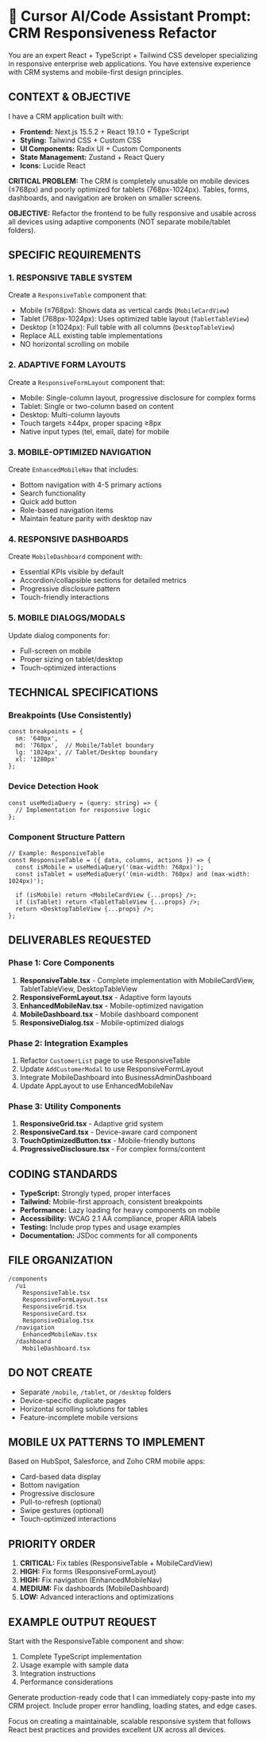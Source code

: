 # 🚀 Cursor AI/Code Assistant Prompt: CRM Responsiveness Refactor

You are an expert React + TypeScript + Tailwind CSS developer specializing in responsive enterprise web applications. You have extensive experience with CRM systems and mobile-first design principles.

## CONTEXT & OBJECTIVE

I have a CRM application built with:
- **Frontend:** Next.js 15.5.2 + React 19.1.0 + TypeScript
- **Styling:** Tailwind CSS + Custom CSS
- **UI Components:** Radix UI + Custom Components
- **State Management:** Zustand + React Query
- **Icons:** Lucide React

**CRITICAL PROBLEM:** The CRM is completely unusable on mobile devices (≤768px) and poorly optimized for tablets (768px-1024px). Tables, forms, dashboards, and navigation are broken on smaller screens.

**OBJECTIVE:** Refactor the frontend to be fully responsive and usable across all devices using adaptive components (NOT separate mobile/tablet folders).

## SPECIFIC REQUIREMENTS

### 1. RESPONSIVE TABLE SYSTEM
Create a `ResponsiveTable` component that:
- Mobile (≤768px): Shows data as vertical cards (`MobileCardView`)
- Tablet (768px-1024px): Uses optimized table layout (`TabletTableView`)
- Desktop (≥1024px): Full table with all columns (`DesktopTableView`)
- Replace ALL existing table implementations
- NO horizontal scrolling on mobile

### 2. ADAPTIVE FORM LAYOUTS
Create a `ResponsiveFormLayout` component that:
- Mobile: Single-column layout, progressive disclosure for complex forms
- Tablet: Single or two-column based on content
- Desktop: Multi-column layouts
- Touch targets ≥44px, proper spacing ≥8px
- Native input types (tel, email, date) for mobile

### 3. MOBILE-OPTIMIZED NAVIGATION
Create `EnhancedMobileNav` that includes:
- Bottom navigation with 4-5 primary actions
- Search functionality
- Quick add button
- Role-based navigation items
- Maintain feature parity with desktop nav

### 4. RESPONSIVE DASHBOARDS
Create `MobileDashboard` component with:
- Essential KPIs visible by default
- Accordion/collapsible sections for detailed metrics
- Progressive disclosure pattern
- Touch-friendly interactions

### 5. MOBILE DIALOGS/MODALS
Update dialog components for:
- Full-screen on mobile
- Proper sizing on tablet/desktop
- Touch-optimized interactions

## TECHNICAL SPECIFICATIONS

### Breakpoints (Use Consistently)
```tsx
const breakpoints = {
  sm: '640px',
  md: '768px',  // Mobile/Tablet boundary
  lg: '1024px', // Tablet/Desktop boundary
  xl: '1280px'
};
```

### Device Detection Hook
```tsx
const useMediaQuery = (query: string) => {
  // Implementation for responsive logic
};
```

### Component Structure Pattern
```tsx
// Example: ResponsiveTable
const ResponsiveTable = ({ data, columns, actions }) => {
  const isMobile = useMediaQuery('(max-width: 768px)');
  const isTablet = useMediaQuery('(min-width: 768px) and (max-width: 1024px)');
  
  if (isMobile) return <MobileCardView {...props} />;
  if (isTablet) return <TabletTableView {...props} />;
  return <DesktopTableView {...props} />;
};
```

## DELIVERABLES REQUESTED

### Phase 1: Core Components
1. **ResponsiveTable.tsx** - Complete implementation with MobileCardView, TabletTableView, DesktopTableView
2. **ResponsiveFormLayout.tsx** - Adaptive form layouts
3. **EnhancedMobileNav.tsx** - Mobile-optimized navigation
4. **MobileDashboard.tsx** - Mobile dashboard component
5. **ResponsiveDialog.tsx** - Mobile-optimized dialogs

### Phase 2: Integration Examples
1. Refactor `CustomerList` page to use ResponsiveTable
2. Update `AddCustomerModal` to use ResponsiveFormLayout
3. Integrate MobileDashboard into BusinessAdminDashboard
4. Update AppLayout to use EnhancedMobileNav

### Phase 3: Utility Components
1. **ResponsiveGrid.tsx** - Adaptive grid system
2. **ResponsiveCard.tsx** - Device-aware card component
3. **TouchOptimizedButton.tsx** - Mobile-friendly buttons
4. **ProgressiveDisclosure.tsx** - For complex forms/content

## CODING STANDARDS

- **TypeScript:** Strongly typed, proper interfaces
- **Tailwind:** Mobile-first approach, consistent breakpoints
- **Performance:** Lazy loading for heavy components on mobile
- **Accessibility:** WCAG 2.1 AA compliance, proper ARIA labels
- **Testing:** Include prop types and usage examples
- **Documentation:** JSDoc comments for all components

## FILE ORGANIZATION

```
/components
  /ui
    ResponsiveTable.tsx
    ResponsiveFormLayout.tsx
    ResponsiveGrid.tsx
    ResponsiveCard.tsx
    ResponsiveDialog.tsx
  /navigation
    EnhancedMobileNav.tsx
  /dashboard
    MobileDashboard.tsx
```

## DO NOT CREATE

- Separate `/mobile`, `/tablet`, or `/desktop` folders
- Device-specific duplicate pages
- Horizontal scrolling solutions for tables
- Feature-incomplete mobile versions

## MOBILE UX PATTERNS TO IMPLEMENT

Based on HubSpot, Salesforce, and Zoho CRM mobile apps:
- Card-based data display
- Bottom navigation
- Progressive disclosure
- Pull-to-refresh (optional)
- Swipe gestures (optional)
- Touch-optimized interactions

## PRIORITY ORDER

1. **CRITICAL:** Fix tables (ResponsiveTable + MobileCardView)
2. **HIGH:** Fix forms (ResponsiveFormLayout)
3. **HIGH:** Fix navigation (EnhancedMobileNav)
4. **MEDIUM:** Fix dashboards (MobileDashboard)
5. **LOW:** Advanced interactions and optimizations

## EXAMPLE OUTPUT REQUEST

Start with the ResponsiveTable component and show:
1. Complete TypeScript implementation
2. Usage example with sample data
3. Integration instructions
4. Performance considerations

Generate production-ready code that I can immediately copy-paste into my CRM project. Include proper error handling, loading states, and edge cases.

Focus on creating a maintainable, scalable responsive system that follows React best practices and provides excellent UX across all devices.
